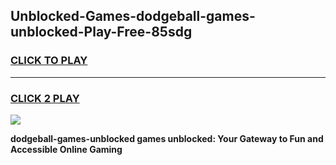 
## Unblocked-Games-dodgeball-games-unblocked-Play-Free-85sdg
<h3>
<a href="https://premium76.site?title=dodgeball-games-unblocked&ref=23A">CLICK TO PLAY</a></h3>
<hr>

<h3>
<a href="https://premium76.site?title=dodgeball-games-unblocked&ref=23A">CLICK 2 PLAY</a>
  
</h3>

<a href="https://premium76.site?title=dodgeball-games-unblocked&ref=23A"><img src="https://clearcache.store/games.png"></a>


**dodgeball-games-unblocked games unblocked: Your Gateway to Fun and Accessible Online Gaming**
